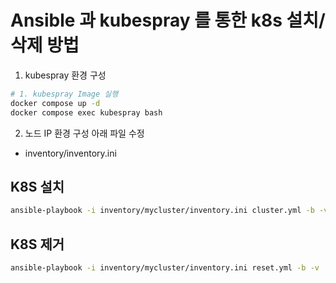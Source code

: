 # Ansible 과 kubespray 를 통한 k8s 설치/삭제 방법 

1. kubespray 환경 구성
```bash
# 1. kubespray Image 실행
docker compose up -d
docker compose exec kubespray bash
```
2. 노드 IP 환경 구성
아래 파일 수정
- inventory/inventory.ini

## K8S 설치
```bash
ansible-playbook -i inventory/mycluster/inventory.ini cluster.yml -b -v
```

## K8S 제거
```bash
ansible-playbook -i inventory/mycluster/inventory.ini reset.yml -b -v
```
